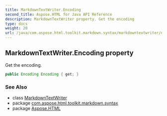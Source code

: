 ```yaml
---
title: MarkdownTextWriter.Encoding
second_title: Aspose.HTML for Java API Reference
description: MarkdownTextWriter property. Get the encoding
type: docs
weight: 20
url: /java/com.aspose.html.toolkit.markdown.syntax/markdowntextwriter/encoding/
---
```

## MarkdownTextWriter.Encoding property

Get the encoding.

```java
public Encoding Encoding { get; }
```

### See Also

* class [MarkdownTextWriter](../)
* package [com.aspose.html.toolkit.markdown.syntax](../../markdowntextwriter/)
* package [Aspose.HTML](../../../)
